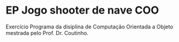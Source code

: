 # EP Jogo shooter de nave COO

Exercício Programa da disiplina de Computação Orientada a Objeto mestrada pelo Prof. Dr. Coutinho.
